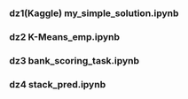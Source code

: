 ### dz1(Kaggle) my_simple_solution.ipynb
### dz2 K-Means_emp.ipynb
### dz3 bank_scoring_task.ipynb
### dz4 stack_pred.ipynb

